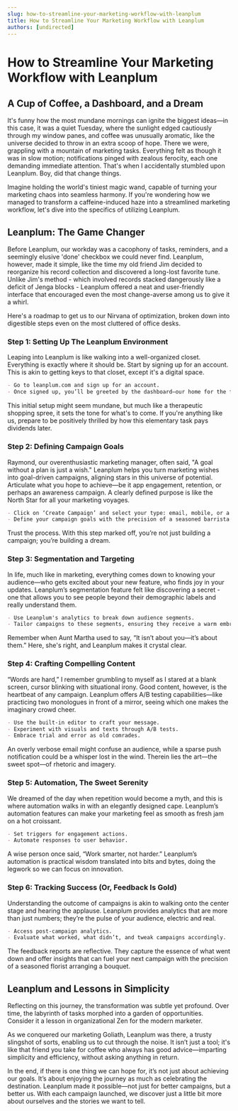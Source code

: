```yaml
---
slug: how-to-streamline-your-marketing-workflow-with-leanplum
title: How to Streamline Your Marketing Workflow with Leanplum
authors: [undirected]
---
```



# How to Streamline Your Marketing Workflow with Leanplum

## A Cup of Coffee, a Dashboard, and a Dream

It's funny how the most mundane mornings can ignite the biggest ideas—in this case, it was a quiet Tuesday, where the sunlight edged cautiously through my window panes, and coffee was unusually aromatic, like the universe decided to throw in an extra scoop of hope. There we were, grappling with a mountain of marketing tasks. Everything felt as though it was in slow motion; notifications pinged with zealous ferocity, each one demanding immediate attention. That's when I accidentally stumbled upon Leanplum. Boy, did that change things.

Imagine holding the world's tiniest magic wand, capable of turning your marketing chaos into seamless harmony. If you're wondering how we managed to transform a caffeine-induced haze into a streamlined marketing workflow, let's dive into the specifics of utilizing Leanplum.

## Leanplum: The Game Changer

Before Leanplum, our workday was a cacophony of tasks, reminders, and a seemingly elusive 'done' checkbox we could never find. Leanplum, however, made it simple, like the time my old friend Jim decided to reorganize his record collection and discovered a long-lost favorite tune. Unlike Jim's method - which involved records stacked dangerously like a deficit of Jenga blocks - Leanplum offered a neat and user-friendly interface that encouraged even the most change-averse among us to give it a whirl.

Here's a roadmap to get us to our Nirvana of optimization, broken down into digestible steps even on the most cluttered of office desks.

### Step 1: Setting Up The Leanplum Environment 

Leaping into Leanplum is like walking into a well-organized closet. Everything is exactly where it should be. Start by signing up for an account. This is akin to getting keys to that closet, except it's a digital space. 

```markdown
- Go to leanplum.com and sign up for an account.
- Once signed up, you’ll be greeted by the dashboard—our home for the foreseeable campaign.
```

This initial setup might seem mundane, but much like a therapeutic shopping spree, it sets the tone for what's to come. If you're anything like us, prepare to be positively thrilled by how this elementary task pays dividends later.

### Step 2: Defining Campaign Goals

Raymond, our overenthusiastic marketing manager, often said, "A goal without a plan is just a wish." Leanplum helps you turn marketing wishes into goal-driven campaigns, aligning stars in this universe of potential. Articulate what you hope to achieve—be it app engagement, retention, or perhaps an awareness campaign. A clearly defined purpose is like the North Star for all your marketing voyages.

```markdown
- Click on ‘Create Campaign’ and select your type: email, mobile, or a multichannel bonanza.
- Define your campaign goals with the precision of a seasoned barrista crafting the perfect latte.
```

Trust the process. With this step marked off, you’re not just building a campaign; you’re building a dream.

### Step 3: Segmentation and Targeting 

In life, much like in marketing, everything comes down to knowing your audience—who gets excited about your new feature, who finds joy in your updates. Leanplum’s segmentation feature felt like discovering a secret - one that allows you to see people beyond their demographic labels and really understand them.

```markdown
- Use Leanplum's analytics to break down audience segments.
- Tailor campaigns to these segments, ensuring they receive a warm embrace, not a cold shoulder.
```

Remember when Aunt Martha used to say, “It isn’t about you—it’s about them.” Here, she's right, and Leanplum makes it crystal clear.

### Step 4: Crafting Compelling Content

“Words are hard,” I remember grumbling to myself as I stared at a blank screen, cursor blinking with situational irony. Good content, however, is the heartbeat of any campaign. Leanplum offers A/B testing capabilities—like practicing two monologues in front of a mirror, seeing which one makes the imaginary crowd cheer.

```markdown
- Use the built-in editor to craft your message.
- Experiment with visuals and texts through A/B tests.
- Embrace trial and error as old comrades. 
```

An overly verbose email might confuse an audience, while a sparse push notification could be a whisper lost in the wind. Therein lies the art—the sweet spot—of rhetoric and imagery.

### Step 5: Automation, The Sweet Serenity

We dreamed of the day when repetition would become a myth, and this is where automation walks in with an elegantly designed cape. Leanplum’s automation features can make your marketing feel as smooth as fresh jam on a hot croissant. 

```markdown
- Set triggers for engagement actions.
- Automate responses to user behavior.
```

A wise person once said, “Work smarter, not harder.” Leanplum’s automation is practical wisdom translated into bits and bytes, doing the legwork so we can focus on innovation.

### Step 6: Tracking Success (Or, Feedback Is Gold)

Understanding the outcome of campaigns is akin to walking onto the center stage and hearing the applause. Leanplum provides analytics that are more than just numbers; they’re the pulse of your audience, electric and real.

```markdown
- Access post-campaign analytics.
- Evaluate what worked, what didn’t, and tweak campaigns accordingly.
```

The feedback reports are reflective. They capture the essence of what went down and offer insights that can fuel your next campaign with the precision of a seasoned florist arranging a bouquet.

## Leanplum and Lessons in Simplicity

Reflecting on this journey, the transformation was subtle yet profound. Over time, the labyrinth of tasks morphed into a garden of opportunities. Consider it a lesson in organizational Zen for the modern marketer. 

As we conquered our marketing Goliath, Leanplum was there, a trusty slingshot of sorts, enabling us to cut through the noise. It isn’t just a tool; it's like that friend you take for coffee who always has good advice—imparting simplicity and efficiency, without asking anything in return.

In the end, if there is one thing we can hope for, it’s not just about achieving our goals. It’s about enjoying the journey as much as celebrating the destination. Leanplum made it possible—not just for better campaigns, but a better us. With each campaign launched, we discover just a little bit more about ourselves and the stories we want to tell.